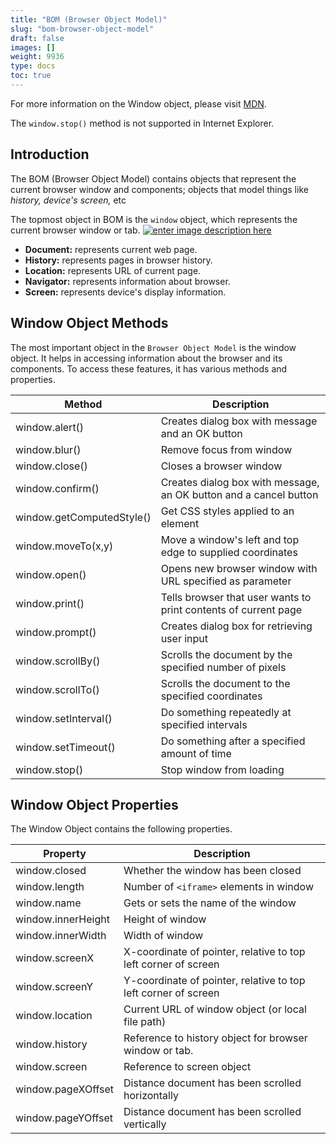```yaml
---
title: "BOM (Browser Object Model)"
slug: "bom-browser-object-model"
draft: false
images: []
weight: 9936
type: docs
toc: true
---
```


For more information on the Window object, please visit [MDN](https://developer.mozilla.org/en-US/docs/Web/API/Window).

The `window.stop()` method is not supported in Internet Explorer.

## Introduction
The BOM (Browser Object Model) contains objects that represent the current browser window and components; objects that model things like *history, device's screen,* etc

The topmost object in BOM is the `window` object, which represents the current browser window or tab. [![enter image description here][1]][1]


  [1]: http://i.stack.imgur.com/aC4OH.png

 - **Document:** represents current web page.
 - **History:** represents pages in browser history.
 - **Location:** represents URL of current page.
 - **Navigator:** represents information about browser.
 - **Screen:** represents device's display information.



## Window Object Methods
The most important object in the `Browser Object Model` is the window object. It helps in accessing information about the browser and its components. To access these features, it has various methods and properties.

| Method | Description |
| ------ | ------ |
|  window.alert() |Creates dialog box with message and an OK button |
|  window.blur() |Remove focus from window |
|  window.close()  | Closes a browser window|
|  window.confirm() |Creates dialog box with message, an OK button and a cancel button|
|  window.getComputedStyle() | Get CSS styles applied to an element|
|  window.moveTo(x,y) | Move a window's left and top edge to supplied coordinates|
|  window.open() | Opens new browser window with URL specified as parameter|
|  window.print()  | Tells browser that user wants to print contents of current page|
|  window.prompt() | Creates dialog box for retrieving user input|
|  window.scrollBy() | Scrolls the document by the specified number of pixels
|  window.scrollTo() | Scrolls the document to the specified coordinates
|  window.setInterval() | Do something repeatedly at specified intervals|
|  window.setTimeout() | Do something after a specified amount of time|
|  window.stop() | Stop window from loading|


## Window Object Properties
The Window Object contains the following properties.

| Property | Description |
| ------ | ------ |
| window.closed| Whether the window has been closed|
| window.length| Number of `<iframe>` elements in window|
| window.name| Gets or sets the name of the window|
| window.innerHeight| Height of window|
| window.innerWidth | Width of window |
| window.screenX |X-coordinate of pointer, relative to top left corner of screen|
| window.screenY |Y-coordinate of pointer, relative to top left corner of screen|
| window.location|Current URL of window object (or local file path) |
| window.history| Reference to history object for browser window or tab.|
|window.screen|Reference to screen object |
|window.pageXOffset|Distance document has been scrolled horizontally|
|window.pageYOffset |Distance document has been scrolled vertically |

